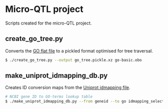 # Micro-QTL project

Scripts created for the micro-QTL project.


## create\_go\_tree.py

Converts the [GO flat file](http://purl.obolibrary.org/obo/go/go-basic.obo) to a pickled format optimised for tree traversal.

```sh
$ ./create_go_tree.py --output go_tree.pickle.xz go-basic.obo
```


## make\_uniprot\_idmapping\_db.py

Creates ID conversion maps from the [Uniprot idmapping file](ftp://ftp.uniprot.org/pub/databases/uniprot/current_release/knowledgebase/idmapping/idmapping_selected.tab.gz).

```sh
# NCBI gene ID to GO-terms lookup table
$ ./make_uniprot_idmapping_db.py --from geneid --to go idmapping_selected.tab.gz output.pickle.xz
```
